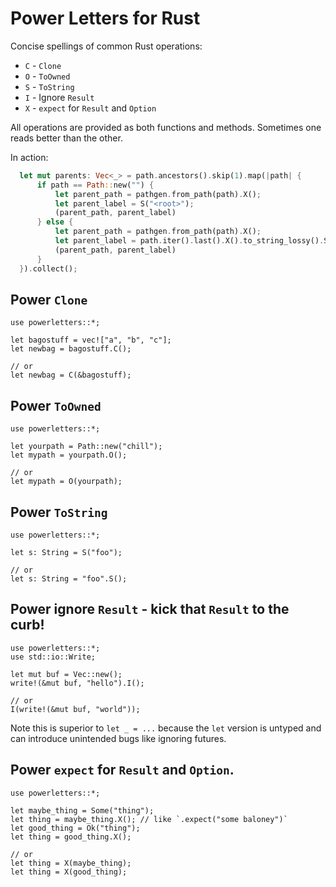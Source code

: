 # Power Letters for Rust

Concise spellings of common Rust operations:

- `C` - `Clone`
- `O` - `ToOwned`
- `S` - `ToString`
- `I` - Ignore `Result`
- `X` - `expect` for `Result` and `Option`

All operations are provided as both functions and methods.
Sometimes one reads better than the other.

In action:

```rust
  let mut parents: Vec<_> = path.ancestors().skip(1).map(|path| {
      if path == Path::new("") {
          let parent_path = pathgen.from_path(path).X();
          let parent_label = S("<root>");
          (parent_path, parent_label)
      } else {
          let parent_path = pathgen.from_path(path).X();
          let parent_label = path.iter().last().X().to_string_lossy().S();
          (parent_path, parent_label)
      }
  }).collect();
```


## Power `Clone`

```
use powerletters::*;

let bagostuff = vec!["a", "b", "c"];
let newbag = bagostuff.C();

// or
let newbag = C(&bagostuff);
```


## Power `ToOwned`

```
use powerletters::*;

let yourpath = Path::new("chill");
let mypath = yourpath.O();

// or
let mypath = O(yourpath);
```


## Power `ToString`

```
use powerletters::*;

let s: String = S("foo");

// or
let s: String = "foo".S();
```


## Power ignore `Result` - kick that `Result` to the curb!

```
use powerletters::*;
use std::io::Write;

let mut buf = Vec::new();
write!(&mut buf, "hello").I();

// or
I(write!(&mut buf, "world"));
```

Note this is superior to `let _ = ...`
because the `let` version is untyped and can
introduce unintended bugs like ignoring futures.


## Power `expect` for `Result` and `Option`.

```
use powerletters::*;

let maybe_thing = Some("thing");
let thing = maybe_thing.X(); // like `.expect("some baloney")`
let good_thing = Ok("thing");
let thing = good_thing.X();

// or
let thing = X(maybe_thing);
let thing = X(good_thing);
```


